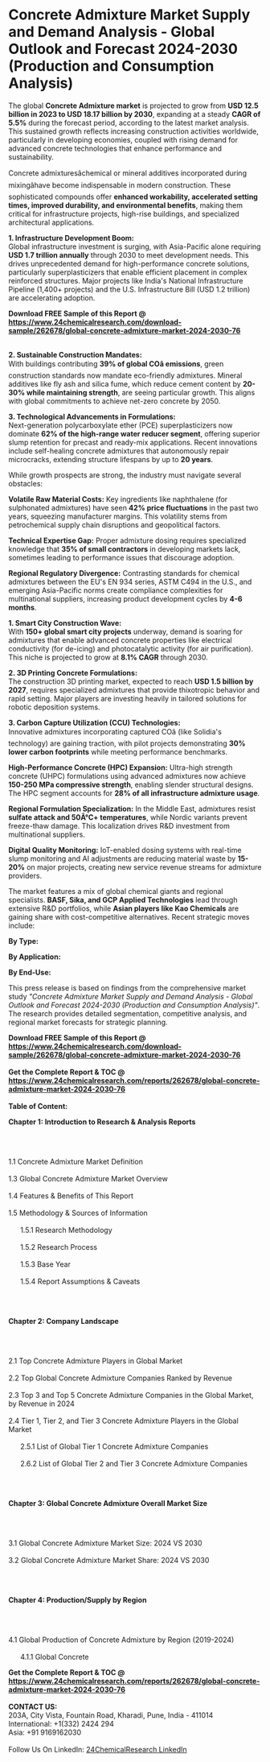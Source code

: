 <h1>Concrete Admixture Market Supply and Demand Analysis - Global Outlook and Forecast 2024-2030 (Production and Consumption Analysis)</h1><p>The global <strong>Concrete Admixture market</strong> is projected to grow from <strong>USD 12.5 billion in 2023 to USD 18.17 billion by 2030</strong>, expanding at a steady <strong>CAGR of 5.5%</strong> during the forecast period, according to the latest market analysis. This sustained growth reflects increasing construction activities worldwide, particularly in developing economies, coupled with rising demand for advanced concrete technologies that enhance performance and sustainability.</p><p>Concrete admixturesâchemical or mineral additives incorporated during mixingâhave become indispensable in modern construction. These sophisticated compounds offer <strong>enhanced workability, accelerated setting times, improved durability, and environmental benefits</strong>, making them critical for infrastructure projects, high-rise buildings, and specialized architectural applications.</p><p><strong>1. Infrastructure Development Boom:</strong><br>
Global infrastructure investment is surging, with Asia-Pacific alone requiring <strong>USD 1.7 trillion annually</strong> through 2030 to meet development needs. This drives unprecedented demand for high-performance concrete solutions, particularly superplasticizers that enable efficient placement in complex reinforced structures. Major projects like India's National Infrastructure Pipeline (1,400+ projects) and the U.S. Infrastructure Bill (USD 1.2 trillion) are accelerating adoption.</p><div><b>Download FREE Sample of this Report @ 
            <a href="https://www.24chemicalresearch.com/download-sample/262678/global-concrete-admixture-market-2024-2030-76">
            https://www.24chemicalresearch.com/download-sample/262678/global-concrete-admixture-market-2024-2030-76</a></b></div><br><p><strong>2. Sustainable Construction Mandates:</strong><br>
With buildings contributing <strong>39% of global COâ emissions</strong>, green construction standards now mandate eco-friendly admixtures. Mineral additives like fly ash and silica fume, which reduce cement content by <strong>20-30% while maintaining strength</strong>, are seeing particular growth. This aligns with global commitments to achieve net-zero concrete by 2050.</p><p><strong>3. Technological Advancements in Formulations:</strong><br>
Next-generation polycarboxylate ether (PCE) superplasticizers now dominate <strong>62% of the high-range water reducer segment</strong>, offering superior slump retention for precast and ready-mix applications. Recent innovations include self-healing concrete admixtures that autonomously repair microcracks, extending structure lifespans by up to <strong>20 years</strong>.</p><p>While growth prospects are strong, the industry must navigate several obstacles:</p><p><strong>Volatile Raw Material Costs:</strong> Key ingredients like naphthalene (for sulphonated admixtures) have seen <strong>42% price fluctuations</strong> in the past two years, squeezing manufacturer margins. This volatility stems from petrochemical supply chain disruptions and geopolitical factors.</p><p><strong>Technical Expertise Gap:</strong> Proper admixture dosing requires specialized knowledge that <strong>35% of small contractors</strong> in developing markets lack, sometimes leading to performance issues that discourage adoption.</p><p><strong>Regional Regulatory Divergence:</strong> Contrasting standards for chemical admixtures between the EU's EN 934 series, ASTM C494 in the U.S., and emerging Asia-Pacific norms create compliance complexities for multinational suppliers, increasing product development cycles by <strong>4-6 months</strong>.</p><p><strong>1. Smart City Construction Wave:</strong><br>
With <strong>150+ global smart city projects</strong> underway, demand is soaring for admixtures that enable advanced concrete properties like electrical conductivity (for de-icing) and photocatalytic activity (for air purification). This niche is projected to grow at <strong>8.1% CAGR</strong> through 2030.</p><p><strong>2. 3D Printing Concrete Formulations:</strong><br>
The construction 3D printing market, expected to reach <strong>USD 1.5 billion by 2027</strong>, requires specialized admixtures that provide thixotropic behavior and rapid setting. Major players are investing heavily in tailored solutions for robotic deposition systems.</p><p><strong>3. Carbon Capture Utilization (CCU) Technologies:</strong><br>
Innovative admixtures incorporating captured COâ (like Solidia's technology) are gaining traction, with pilot projects demonstrating <strong>30% lower carbon footprints</strong> while meeting performance benchmarks.</p><p><strong>High-Performance Concrete (HPC) Expansion:</strong> Ultra-high strength concrete (UHPC) formulations using advanced admixtures now achieve <strong>150-250 MPa compressive strength</strong>, enabling slender structural designs. The HPC segment accounts for <strong>28% of all infrastructure admixture usage</strong>.</p><p><strong>Regional Formulation Specialization:</strong> In the Middle East, admixtures resist <strong>sulfate attack and 50Â°C+ temperatures</strong>, while Nordic variants prevent freeze-thaw damage. This localization drives R&amp;D investment from multinational suppliers.</p><p><strong>Digital Quality Monitoring:</strong> IoT-enabled dosing systems with real-time slump monitoring and AI adjustments are reducing material waste by <strong>15-20%</strong> on major projects, creating new service revenue streams for admixture providers.</p><p>The market features a mix of global chemical giants and regional specialists. <strong>BASF, Sika, and GCP Applied Technologies</strong> lead through extensive R&amp;D portfolios, while <strong>Asian players like Kao Chemicals</strong> are gaining share with cost-competitive alternatives. Recent strategic moves include:</p><p><strong>By Type:</strong></p><p><strong>By Application:</strong></p><p><strong>By End-Use:</strong></p><p>This press release is based on findings from the comprehensive market study <em>"Concrete Admixture Market Supply and Demand Analysis - Global Outlook and Forecast 2024-2030 (Production and Consumption Analysis)"</em>. The research provides detailed segmentation, competitive analysis, and regional market forecasts for strategic planning.</p><div><b>Download FREE Sample of this Report @ 
            <a href="https://www.24chemicalresearch.com/download-sample/262678/global-concrete-admixture-market-2024-2030-76">
            https://www.24chemicalresearch.com/download-sample/262678/global-concrete-admixture-market-2024-2030-76</a></b></div><br><div><b>Get the Complete Report & TOC @ 
            <a href="https://www.24chemicalresearch.com/reports/262678/global-concrete-admixture-market-2024-2030-76">
            https://www.24chemicalresearch.com/reports/262678/global-concrete-admixture-market-2024-2030-76</a></b></div><br>
            <b>Table of Content:</b><p><p><strong>Chapter 1: Introduction to Research &amp; Analysis Reports</strong></p><br />
<br />
<p>1.1 Concrete Admixture Market Definition<br /><br />
1.3 Global Concrete Admixture Market Overview<br /><br />
1.4 Features &amp; Benefits of This Report<br /><br />
1.5 Methodology &amp; Sources of Information<br /><br />
&nbsp;&nbsp;&nbsp;&nbsp;&nbsp; 1.5.1 Research Methodology<br /><br />
&nbsp;&nbsp;&nbsp;&nbsp;&nbsp; 1.5.2 Research Process<br /><br />
&nbsp;&nbsp;&nbsp;&nbsp;&nbsp; 1.5.3 Base Year<br /><br />
&nbsp;&nbsp;&nbsp;&nbsp;&nbsp; 1.5.4 Report Assumptions &amp; Caveats</p><br />
<br />
<p><strong>Chapter 2: Company Landscape</strong></p><br />
<br />
<p>2.1 Top Concrete Admixture Players in Global Market<br /><br />
2.2 Top Global Concrete Admixture Companies Ranked by Revenue<br /><br />
2.3 Top 3 and Top 5 Concrete Admixture Companies in the Global Market, by Revenue in 2024<br /><br />
2.4 Tier 1, Tier 2, and Tier 3 Concrete Admixture Players in the Global Market<br /><br />
&nbsp;&nbsp;&nbsp;&nbsp;&nbsp; 2.5.1 List of Global Tier 1 Concrete Admixture Companies<br /><br />
&nbsp;&nbsp;&nbsp;&nbsp;&nbsp; 2.6.2 List of Global Tier 2 and Tier 3 Concrete Admixture Companies</p><br />
<br />
<p><strong>Chapter 3: Global Concrete Admixture Overall Market Size</strong></p><br />
<br />
<p>3.1 Global Concrete Admixture Market Size: 2024 VS 2030<br /><br />
3.2 Global Concrete Admixture Market Share: 2024 VS 2030</p><br />
<br />
<p><strong>Chapter 4: Production/Supply by Region</strong></p><br />
<br />
<p>4.1 Global Production of Concrete Admixture by Region (2019-2024)<br /><br />
&nbsp;&nbsp;&nbsp;&nbsp;&nbsp; 4.1.1 Global Concrete</p><div><b>Get the Complete Report & TOC @ 
            <a href="https://www.24chemicalresearch.com/reports/262678/global-concrete-admixture-market-2024-2030-76">
            https://www.24chemicalresearch.com/reports/262678/global-concrete-admixture-market-2024-2030-76</a></b></div><br><b>CONTACT US:</b><br>
            203A, City Vista, Fountain Road, Kharadi, Pune, India - 411014<br>
            International: +1(332) 2424 294<br>
            Asia: +91 9169162030 <br><br>
            Follow Us On LinkedIn: <a href="https://www.linkedin.com/company/24chemicalresearch/">24ChemicalResearch LinkedIn</a>